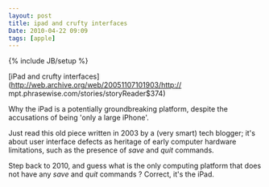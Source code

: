 ```yaml
---
layout: post
title: ipad and crufty interfaces
Date: 2010-04-22 09:09
tags: [apple]
---
```

{% include JB/setup %} 

[iPad and crufty interfaces](http://web.archive.org/web/20051107101903/http://
mpt.phrasewise.com/stories/storyReader$374)

Why the iPad is a potentially groundbreaking platform, despite the accusations
of being 'only a large iPhone'.

Just read this old piece written in 2003 by a (very smart) tech blogger; it's
about user interface defects as heritage of early computer hardware
limitations, such as the presence of _save_ and _quit_ commands.

Step back to 2010, and guess what is the only computing platform that does not
have any _save_ and _quit_ commands ? Correct, it's the iPad.
